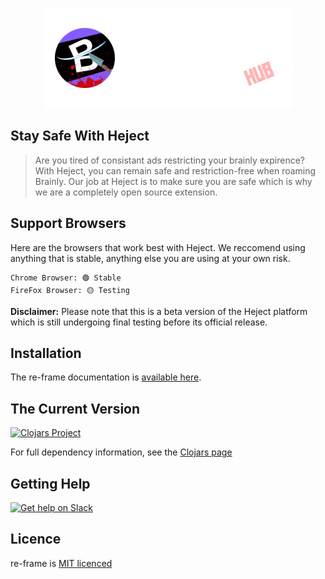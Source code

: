 

<p align="center"><a href="icons/heject.png?raw=true" target="_blank" rel="noopener noreferrer"><img src="icons/heject.png?raw=true" alt="re-frame logo"></a></p>

## Stay Safe With Heject

> Are you tired of consistant ads restricting your brainly expirence? With Heject, you can remain safe and restriction-free when roaming Brainly. Our job at Heject is to make sure you are safe which is why we are a completely open source extension.

## Support Browsers

Here are the browsers that work best with Heject. We reccomend using anything that is stable, anything else you are using at your own risk.
```
Chrome Browser: 🟢 Stable
FireFox Browser: 🟡 Testing
```
**Disclaimer:** Please note that this is a beta version of the Heject platform which is still undergoing final testing before its official release.

## Installation 

The re-frame documentation is [available here](https://day8.github.io/re-frame/).


## The Current Version 

[![Clojars Project](https://img.shields.io/clojars/v/re-frame?labelColor=283C67&color=729AD1&style=for-the-badge&logo=clojure&logoColor=fff)](https://clojars.org/re-frame)

For full dependency information, see the [Clojars page](https://clojars.org/re-frame/)

## Getting Help 

[![Get help on Slack](http://img.shields.io/badge/slack-clojurians%20%23re--frame-97C93C?labelColor=283C67&logo=slack&style=for-the-badge)](https://clojurians.slack.com/channels/re-frame)

## Licence

re-frame is [MIT licenced](license.txt)
